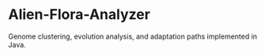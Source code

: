 # Alien-Flora-Analyzer
Genome clustering, evolution analysis, and adaptation paths implemented in Java.
